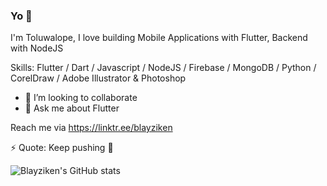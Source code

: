 ### Yo 👋



I'm Toluwalope, I love building Mobile Applications with Flutter, Backend with NodeJS


Skills: Flutter / Dart / Javascript / NodeJS / Firebase / MongoDB /  Python / CorelDraw / Adobe Illustrator & Photoshop


- 👯 I’m looking to collaborate
- 💬 Ask me about Flutter

Reach me via https://linktr.ee/blayziken

⚡ Quote: Keep pushing 🍷


![Blayziken's GitHub stats](https://github-readme-stats.vercel.app/api?username=blayziken&show_icons=true&theme=radical)
